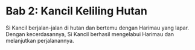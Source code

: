 # Bab 2: Kancil Keliling Hutan
Si Kancil berjalan-jalan di hutan dan bertemu dengan Harimau yang lapar. Dengan kecerdasannya, Si Kancil berhasil mengelabui Harimau dan melanjutkan perjalanannya.
